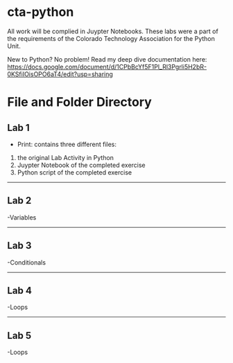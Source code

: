 # cta-python

All work will be complied in Juypter Notebooks. These labs were a part of the requirements of the Colorado Technology Association for the Python Unit.

New to Python? No problem! Read my deep dive documentation here: https://docs.google.com/document/d/1CPbBcYf5F1Pl_Rl3Pgrli5H2bR-0KSfiIOisOPO6aT4/edit?usp=sharing

# File and Folder Directory
## Lab 1

- Print: contains three different files: 
1. the original Lab Activity in Python 
2. Juypter Notebook of the completed exercise
3. Python script of the completed exercise

<hr>

## Lab 2
-Variables

<hr>

## Lab 3
-Conditionals

<hr>

## Lab 4
-Loops

<hr>

## Lab 5
-Loops
